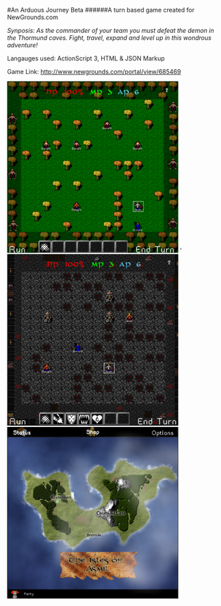 #An Arduous Journey Beta
######A turn based game created for NewGrounds.com 

*Synposis: As the commander of your team you must defeat the demon in the Thormund caves. Fight, travel, expand and level up in this wondrous adventure!*

Langauges used: ActionScript 3, HTML & JSON Markup

Game Link: http://www.newgrounds.com/portal/view/685469

<img src='https://github.com/Naomi-Dennis/An-Arduous-Journey-Beta/blob/master/ScreenShot%201.png' width='400' height='400' />
'
<img src='https://github.com/Naomi-Dennis/An-Arduous-Journey-Beta/blob/master/Screenshot%203.png' width='400' height='400' />

<img src='https://github.com/Naomi-Dennis/An-Arduous-Journey-Beta/blob/master/Screenshot%204.png' width='400' height='400' />
